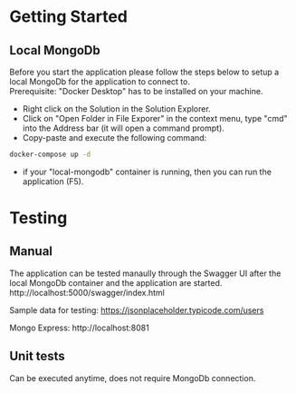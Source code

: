 
# Getting Started
## Local MongoDb 
Before you start the application please follow the steps below to setup a local MongoDb for the application to connect to.   
Prerequisite: "Docker Desktop" has to be installed on your machine.
+ Right click on the Solution in the Solution Explorer. 
+ Click on "Open Folder in File Exporer" in the context menu, type "cmd" into the Address bar (it will open a command prompt).
+ Copy-paste and execute the following command: 
```bash 
docker-compose up -d
```
+ if your "local-mongodb" container is running, then you can run the application (F5).

# Testing
## Manual
The application can be tested manaully through the Swagger UI after the local MongoDb container and the application are started.
http://localhost:5000/swagger/index.html

Sample data for testing: https://jsonplaceholder.typicode.com/users

Mongo Express: http://localhost:8081

## Unit tests
Can be executed anytime, does not require MongoDb connection.


